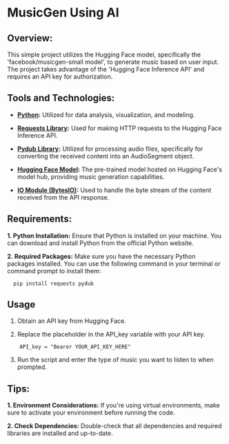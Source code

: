 # MusicGen Using AI

## Overview:
This simple project utilizes the Hugging Face model, specifically the 'facebook/musicgen-small model', to generate music based on user input. The project takes advantage of the 'Hugging Face Inference API' and requires an API key for authorization.

## Tools and Technologies:

* **[Python](https://www.python.org/):** Utilized for data analysis, visualization, and modeling.

* **[Requests Library](https://docs.python-requests.org/en/master/):** Used for making HTTP requests to the Hugging Face Inference API.

* **[Pydub Library](https://pydub.com/):** Utilized for processing audio files, specifically for converting the received content into an AudioSegment object.

* **[Hugging Face Model](https://huggingface.co/facebook/musicgen-small):** The pre-trained model hosted on Hugging Face's model hub, providing music generation capabilities.

* **[IO Module (BytesIO)](https://docs.python.org/3/library/io.html#io.BytesIO):**  Used to handle the byte stream of the content received from the API response.

## Requirements:

**1. Python Installation:** 
Ensure that Python is installed on your machine. You can download and install Python from the official Python website.

**2. Required Packages:**
 Make sure you have the necessary Python packages installed. You can use the following command in your terminal or command prompt to install them:

  ```
    pip install requests pydub 
  ```

##  Usage

1. Obtain an API key from Hugging Face.

2. Replace the placeholder in the API_key variable with your API key.

```
    API_key = "Bearer YOUR_API_KEY_HERE"

```

3. Run the script and enter the type of music you want to listen to when prompted.

## Tips:

**1. Environment Considerations:** If you're using virtual environments, make sure to activate your environment before running the code.

**2. Check Dependencies:** Double-check that all dependencies and required libraries are installed and up-to-date.
